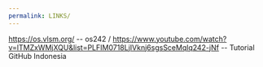 ```yaml
---
permalink: LINKS/
---
```



https://os.vlsm.org/  -- os242 /
https://www.youtube.com/watch?v=lTMZxWMjXQU&list=PLFIM0718LjIVknj6sgsSceMqlq242-jNf  -- Tutorial GitHub Indonesia
